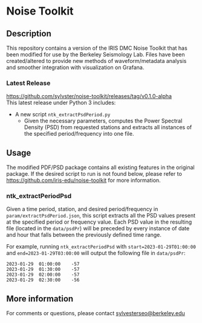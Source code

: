 # Noise Toolkit

## Description

This repository contains a version of the IRIS DMC Noise Toolkit that has been modified for use by the Berkeley Seismology Lab. Files have been created/altered to provide new methods of waveform/metadata analysis and smoother integration with visualization on Grafana.

### Latest Release
https://github.com/sylvster/noise-toolkit/releases/tag/v0.1.0-alpha  
This latest release under Python 3 includes:
- A new script `ntk_extractPsdPeriod.py`
  - Given the necessary parameters, computes the Power Spectral Density (PSD) from requested stations and extracts all instances of the specified period/frequency into one file.

## Usage

The modified PDF/PSD package contains all existing features in the original package. If the desired script to run is not found below, please refer to https://github.com/iris-edu/noise-toolkit for more information.

### ntk_extractPeriodPsd
Given a time period, station, and desired period/frequency in `param/extractPsdPeriod.json`, this script extracts all the PSD values present at the specified period or frequency value. Each PSD value in the resulting file (located in the `data/psdPr`) will be preceded by every instance of date and hour that falls between the previously defined time range.  
  
For example, running `ntk_extractPeriodPsd` with `start=2023-01-29T01:00:00` and `end=2023-01-29T03:00:00` will output the following file in `data/psdPr`:
```
2023-01-29  01:00:00    -57
2023-01-29  01:30:00    -57
2023-01-29  02:00:00    -57
2023-01-29  02:30:00    -56
```

## More information

For comments or questions, please contact sylvesterseo@berkeley.edu